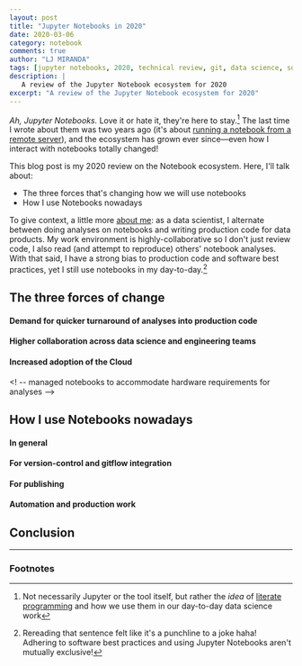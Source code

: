 ```yaml
---
layout: post
title: "Jupyter Notebooks in 2020"
date: 2020-03-06
category: notebook
comments: true
author: "LJ MIRANDA"
tags: [jupyter notebooks, 2020, technical review, git, data science, software engineering, machine learning]
description: |
   A review of the Jupyter Notebook ecosystem for 2020 
excerpt: "A review of the Jupyter Notebook ecosystem for 2020"
---
```


*Ah, Jupyter Notebooks.* Love it or hate it, they're here to stay.[^1] The last
time I wrote about them was two years ago (it's about [running a notebook
from a remote
server](https://ljvmiranda921.github.io/notebook/2018/01/31/running-a-jupyter-notebook/)),
and the ecosystem has grown ever since&mdash;even how I interact with notebooks
totally changed! 

This blog post is my 2020 review on the Notebook ecosystem. Here, I'll
talk about:
- The three forces that's changing how we will use notebooks
- How I use Notebooks nowadays

To give context, a little more [about
me](https://ljvmiranda921.github.io/about/): as a data scientist, I alternate
between doing analyses on notebooks and writing production code for data
products. My work environment is highly-collaborative so I don't just review
code, I also read (and attempt to reproduce) others' notebook analyses. With
that said, I have a strong bias to production code and software
best practices, yet I still use notebooks in my day-to-day.[^2]

## The three forces of change

#### Demand for quicker turnaround of analyses into production code

#### Higher collaboration across data science and engineering teams

#### Increased adoption of the Cloud

<! -- managed notebooks to accommodate hardware requirements for analyses -->

## How I use Notebooks nowadays

#### In general


#### For version-control and gitflow integration 


#### For publishing 


#### Automation and production work


## Conclusion

---

### Footnotes


[^1]: Not necessarily Jupyter or the tool itself, but rather the *idea* of [literate programming](https://en.wikipedia.org/wiki/Literate_programming) and how we use them in our day-to-day data science work
[^2]: Rereading that sentence felt like it's a punchline to a joke haha! Adhering to software best practices and using Jupyter Notebooks aren't mutually exclusive!
